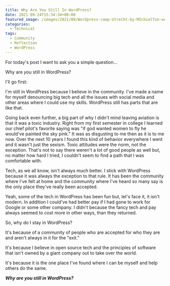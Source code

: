 ```yaml
---
title: Why Are You Still In WordPress?
date: 2021-09-24T15:34:34+00:00
featured_image: /images/2021/09/Wordpress-camp-Utrecht-by-MIchielTon-websize-86.jpg
categories:
  - Technical
tags:
  - Community
  - Reflection
  - WordPress
---
```


For today's post I want to ask you a simple question...

Why are _you_ still in WordPress?

I'll go first:

I'm still in WordPress because I believe in the community. I've made a name for myself denouncing big tech and all the issues with social media and other areas where I could use my skills. WordPress still has parts that are like that.

Going back even further, a big part of why I didn't mind leaving aviation is that it was a toxic industry. Right from my first semester in college I learned our chief pilot's favorite saying was "if god wanted women to fly he would've painted the sky pink." It was as disgusting to me then as it is to me now. Over the next 10 years I found this kind of behavior everywhere I went and it wasn't just the sexism. Toxic attitudes were the norm, not the exception. That's not to say there weren't a lot of good people as well but, no matter how hard I tried, I couldn't seem to find a path that I was comfortable with.

Tech, as we all know, isn't always much better. I stick with WordPress because it was always the exception to that rule. It has been the community where I've felt at home and the community where I've heard so many say is the only place they've really been accepted.

Yeah, some of the tech in WordPress has been fun but, let's face it, it isn't modern. In addition I could've had better pay if I had gone to work for Google or some other company. I didn't because the fancy tech and pay always seemed to cost more in other ways, than they returned.

So, why do I stay in WordPress?

It's because of a community of people who are accepted for who they are and aren't always in it for the "exit."

It's because I believe in open source tech and the principles of software that isn't owned by a giant company out to take over the world.

It's because it is the one place I've found where I can be myself and help others do the same.

**_Why are you still in WordPress?_**